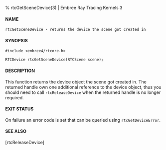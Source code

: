 % rtcGetSceneDevice(3) | Embree Ray Tracing Kernels 3

#### NAME

    rtcGetSceneDevice - returns the device the scene got created in

#### SYNOPSIS

    #include <embree4/rtcore.h>

    RTCDevice rtcGetSceneDevice(RTCScene scene);

#### DESCRIPTION

This function returns the device object the scene got created in. The
returned handle own one additional reference to the device object,
thus you should need to call `rtcReleaseDevice` when the returned
handle is no longer required.

#### EXIT STATUS

On failure an error code is set that can be queried using
`rtcGetDeviceError`.

#### SEE ALSO

[rtcReleaseDevice]
